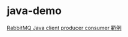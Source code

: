 # java-demo

[RabbitMQ Java client producer consumer 範例](https://matthung0807.blogspot.com/2021/03/rabbitmq-java-client-producer-consumer-example.html)